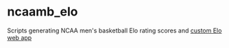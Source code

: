 # ncaamb_elo
Scripts generating NCAA men's basketball Elo rating scores and [custom Elo web app](https://denisond.github.io/elo_ratings.html)
